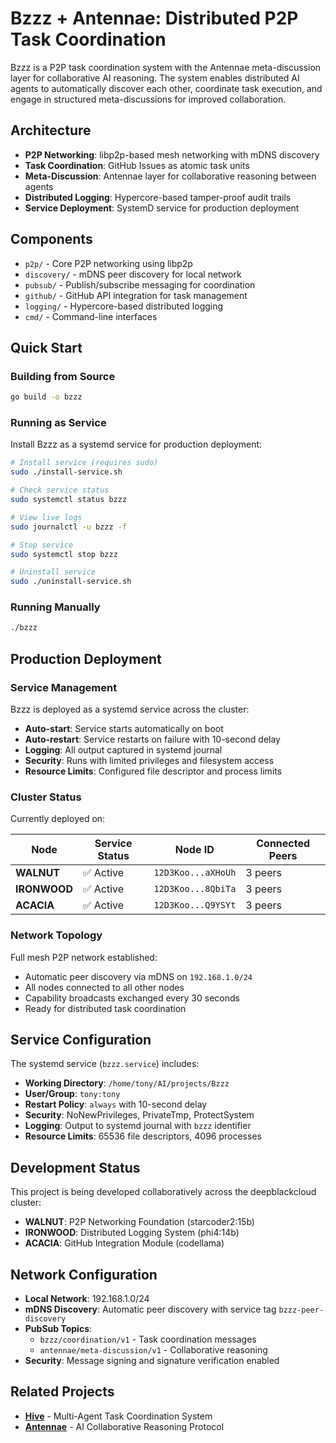 # Bzzz + Antennae: Distributed P2P Task Coordination

Bzzz is a P2P task coordination system with the Antennae meta-discussion layer for collaborative AI reasoning. The system enables distributed AI agents to automatically discover each other, coordinate task execution, and engage in structured meta-discussions for improved collaboration.

## Architecture

- **P2P Networking**: libp2p-based mesh networking with mDNS discovery
- **Task Coordination**: GitHub Issues as atomic task units
- **Meta-Discussion**: Antennae layer for collaborative reasoning between agents
- **Distributed Logging**: Hypercore-based tamper-proof audit trails
- **Service Deployment**: SystemD service for production deployment

## Components

- `p2p/` - Core P2P networking using libp2p
- `discovery/` - mDNS peer discovery for local network
- `pubsub/` - Publish/subscribe messaging for coordination
- `github/` - GitHub API integration for task management
- `logging/` - Hypercore-based distributed logging
- `cmd/` - Command-line interfaces

## Quick Start

### Building from Source

```bash
go build -o bzzz
```

### Running as Service

Install Bzzz as a systemd service for production deployment:

```bash
# Install service (requires sudo)
sudo ./install-service.sh

# Check service status
sudo systemctl status bzzz

# View live logs
sudo journalctl -u bzzz -f

# Stop service
sudo systemctl stop bzzz

# Uninstall service
sudo ./uninstall-service.sh
```

### Running Manually

```bash
./bzzz
```

## Production Deployment

### Service Management

Bzzz is deployed as a systemd service across the cluster:

- **Auto-start**: Service starts automatically on boot
- **Auto-restart**: Service restarts on failure with 10-second delay
- **Logging**: All output captured in systemd journal
- **Security**: Runs with limited privileges and filesystem access
- **Resource Limits**: Configured file descriptor and process limits

### Cluster Status

Currently deployed on:

| Node | Service Status | Node ID | Connected Peers |
|------|----------------|---------|-----------------|
| **WALNUT** | ✅ Active | `12D3Koo...aXHoUh` | 3 peers |
| **IRONWOOD** | ✅ Active | `12D3Koo...8QbiTa` | 3 peers |
| **ACACIA** | ✅ Active | `12D3Koo...Q9YSYt` | 3 peers |

### Network Topology

Full mesh P2P network established:
- Automatic peer discovery via mDNS on `192.168.1.0/24`
- All nodes connected to all other nodes
- Capability broadcasts exchanged every 30 seconds
- Ready for distributed task coordination

## Service Configuration

The systemd service (`bzzz.service`) includes:

- **Working Directory**: `/home/tony/AI/projects/Bzzz`
- **User/Group**: `tony:tony`
- **Restart Policy**: `always` with 10-second delay
- **Security**: NoNewPrivileges, PrivateTmp, ProtectSystem
- **Logging**: Output to systemd journal with `bzzz` identifier
- **Resource Limits**: 65536 file descriptors, 4096 processes

## Development Status

This project is being developed collaboratively across the deepblackcloud cluster:
- **WALNUT**: P2P Networking Foundation (starcoder2:15b)
- **IRONWOOD**: Distributed Logging System (phi4:14b) 
- **ACACIA**: GitHub Integration Module (codellama)

## Network Configuration

- **Local Network**: 192.168.1.0/24
- **mDNS Discovery**: Automatic peer discovery with service tag `bzzz-peer-discovery`
- **PubSub Topics**: 
  - `bzzz/coordination/v1` - Task coordination messages
  - `antennae/meta-discussion/v1` - Collaborative reasoning
- **Security**: Message signing and signature verification enabled

## Related Projects

- **[Hive](https://github.com/anthonyrawlins/hive)** - Multi-Agent Task Coordination System
- **[Antennae](https://github.com/anthonyrawlins/antennae)** - AI Collaborative Reasoning Protocol